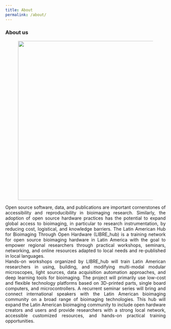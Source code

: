 ```yaml
---
title: About
permalink: /about/
---
```


### About us

<figure><center>
  <img width="500" src="{{site.baseurl}}/images/people/LIBREHub_PIs.JPG" data-action="zoom">
</center></figure>

<div style="text-align: justify">Open source software, data, and publications are important cornerstones of accessibility and reproducibility in bioimaging research. Similarly, the adoption of open source hardware practices has the potential to expand global access to bioimaging, in particular to research instrumentation, by reducing cost, logistical, and knowledge barriers. The Latin American Hub for Bioimaging Through Open Hardware (LIBRE_hub) is a training network for open source bioimaging hardware in Latin America with the goal to empower regional researchers through practical workshops, seminars, networking, and online resources adapted to local needs and re-published in local languages.</div> 

<div style="text-align: justify">Hands-on workshops organized by LIBRE_hub will train Latin American researchers in using, building, and modifying multi-modal modular microscopes, light sources, data acquisition automation approaches, and deep learning tools for bioimaging. The project will primarily use low-cost and flexible technology platforms based on 3D-printed parts, single board computers, and microcontrollers. A recurrent seminar series will bring and connect international speakers with the Latin American bioimaging community on a broad range of bioimaging technologies. This hub will expand the Latin American bioimaging community to include open hardware creators and users and provide researchers with a strong local network, accessible customized resources, and hands-on practical training opportunities.</div>


